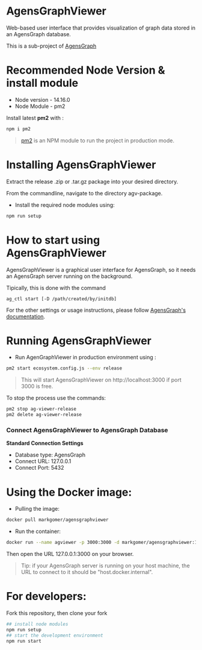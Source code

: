 # AgensGraphViewer

Web-based user interface that provides visualization of graph data stored in an AgensGraph database. 

This is a sub-project of [AgensGraph](https://github.com/BitnineGlobal/agensgraph/tree/v2.14)

# Recommended Node Version & install module

- Node version - 14.16.0
- Node Module - pm2 

Install latest **pm2** with :

```bash
npm i pm2
```

> [pm2](https://www.npmjs.com/package/pm2) is an NPM module to run the project in production mode.

# Installing AgensGraphViewer

Extract the release .zip or .tar.gz package into your desired directory.

From the commandline, navigate to the directory agv-package.

- Install the required node modules using:  

```bash
npm run setup
```

# How to start using AgensGraphViewer

AgensGraphViewer is a graphical user interface for AgensGraph, so it needs an AgensGraph server running on the background. 

Tipically, this is done with the command 

```
ag_ctl start [-D /path/created/by/initdb]
```

For the other settings or usage instructions, please follow [AgensGraph's documentation](https://bitnine.net/documentations/quick-guide-1-3.html).

# Running AgensGraphViewer

- Run AgenGraphViewer in production environment using : 

```bash
pm2 start ecosystem.config.js --env release
```

> This will start AgensGraphViewer on http://localhost:3000 if port 3000 is free.

To stop the process use the commands:

```bash
pm2 stop ag-viewer-release 
pm2 delete ag-viewer-release
```

### Connect AgensGraphViewer to AgensGraph Database

**Standard Connection Settings**

- Database type: AgensGraph
- Connect URL:  127.0.0.1
- Connect Port: 5432

# Using the Docker image:

- Pulling the image:

```bash
docker pull markgomer/agensgraphviewer
```

- Run the container:

```bash
docker run --name agviewer -p 3000:3000 -d markgomer/agensgraphviewer:1.1.0
```

Then open the URL 127.0.0.1:3000 on your browser.

> Tip: if your AgensGraph server is running on your host machine, the URL to connect to it should be "host.docker.internal".

# For developers:

Fork this repository, then clone your fork

```bash
## install node modules
npm run setup
## start the development environment
npm run start
```

